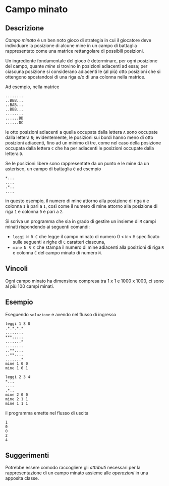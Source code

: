 Campo minato
============

Descrizione
-----------

*Campo minato* è un ben noto gioco di strategia in cui il giocatore deve
individuare la posizione di alcune mine in un campo di battaglia rappresentato
come una matrice rettangolare di possibili posizioni.

Un ingrediente fondamentale del gioco è determinare, per ogni posizione del
campo, quante *mine* si trovino in posizioni adiacenti ad essa; per ciascuna
posizione si considerano adiacenti le (al più) otto posizioni che si ottengono
spostandosi di una riga e/o di una colonna nella matrice.

Ad esempio, nella matrice

    ........
    ..BBB...
    ..BAB...
    ..BBB...
    ........
    ......DD
    ......DC

le otto posizioni adiacenti a quella occupata dalla lettera `A` sono occupate
dalla lettera `B`; evidentemente, le posizioni sui bordi hanno meno di otto
posizioni adiacenti, fino ad un minimo di tre, come nel caso della posizione
occupata dalla lettera `C` che ha per adiacenti le posizioni occupate dalla
lettera `D`.

Se le posizioni libere sono rappresentate da un punto e le mine da un asterisco,
un campo di battaglia è ad esempio

    *...
    ....
    .*..
    ....

in questo esempio, il numero di mine attorno alla posizione di riga `0` e
colonna `1` è pari a `1`, così come il numero di mine attorno alla posizione di
riga `1` e colonna `0` è pari a `2`.

Si scriva un programma che sia in grado di gestire un insieme di `M` campi
minati rispondendo ai seguenti comandi:

- `leggi N R C` che legge il campo minato di numero 0 < `N` < `M` specificato
  sulle seguenti `R` righe di `C` caratteri ciascuna,
- `mine N R C` che stampa il numero di mine adiacenti alla posizioni di riga `R`
  e colonna `C` del campo minato di numero `N`.

Vincoli
-------

Ogni campo minato ha dimensione compresa tra 1 x 1 e 1000 x 1000, ci sono al più
100 campi minati.


Esempio
-------

Eseguendo `soluzione` e avendo nel flusso di ingresso

    leggi 1 8 8
    .*.*.*.*
    ........
    ***.....
    .......*
    ........
    ..**....
    ..**....
    .......*
    mine 1 0 0
    mine 1 0 1

    leggi 2 3 4
    *...
    ....
    .*..
    mine 2 0 0
    mine 2 1 1
    mine 1 1 1

il programma emette nel flusso di uscita

    1
    0
    0
    2
    4


Suggerimenti
------------

Potrebbe essere comodo raccogliere gli *attributi* necessari per la
rappresentazione di un campo minato assieme alle *operazioni* in una apposita
classe.
